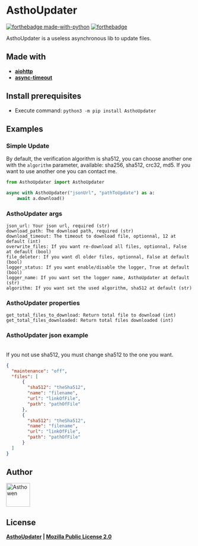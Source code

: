 # AsthoUpdater
[![forthebadge made-with-python](https://ForTheBadge.com/images/badges/made-with-python.svg)](https://www.python.org/) [![forthebadge](https://forthebadge.com/images/badges/uses-git.svg)](https://github.com/)

AsthoUpdater is a useless asynchronous lib to update files.

## Made with
* [**aiohttp**](https://pypi.org/project/aiohttp/)
* [**async-timeout**](https://pypi.org/project/async-timeout/)

## Install prerequisites
* Execute command: ```python3 -m pip install AsthoUpdater```

## Examples
### Simple Update

By default, the verification algorithm is sha512, you can choose another one with the `algorithm` parameter, available: sha256, sha512, crc32, md5. 
If you want to use another one you can contact me.

```python
from AsthoUpdater import AsthoUpdater

async with AsthoUpdater("jsonUrl", "pathToUpdate") as a:
    await a.download()
```

### AsthoUpdater args
```
json_url: Your json url, required (str)
download_path: The download path, required (str)
download_timeout: The timeout to download file, optionnal, 12 at default (int)
overwrite_files: If you want re-download all files, optionnal, False at default (bool)
file_deleter: If you want dl older files, optionnal, False at default (bool)
logger_status: If you want enable/disable the logger, True at default (bool)
logger_name: If you want set the logger name, AsthoUpdater at default (str)
algorithm: If you want set the used algorithm, sha512 at default (str)
```

### AsthoUpdater properties
```
get_total_files_to_download: Return total file to download (int)
get_total_files_downloaded: Return total files downloaded (int)
```

### AsthoUpdater json example
<br>
If you not use sha512, you must change sha512 to the one you want.

```json
{
  "maintenance": "off",
  "files": [
      {
        "sha512": "theSha512",
        "name": "filename",
        "url": "linkOfFile",
        "path": "pathOfFile"
      },
      {
        "sha512": "theSha512",
        "name": "filename",
        "url": "linkOfFile",
        "path": "pathOfFile"
      }
  ]
}
```

## Author
[<img width="64" src="https://avatars3.githubusercontent.com/u/59535754?s=400&u=48aecdd175dd2dd8867ae063f1973b64d298220b&v=4" alt="Asthowen">](https://github.com/Asthowen)

## License
**[AsthoUpdater](https://github.com/Asthowen/AsthoUpdater) | [Mozilla Public License 2.0](https://github.com/Asthowen/AsthoUpdater/blob/main/LICENSE)**